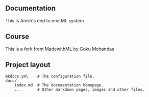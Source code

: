 ## Documentation

This is Anish's end to end ML system

## Course
This is a fork from MadewithML by Goku Mohandas

## Project layout

    mkdocs.yml    # The configuration file.
    docs/
        index.md  # The documentation homepage.
        ...       # Other markdown pages, images and other files.
